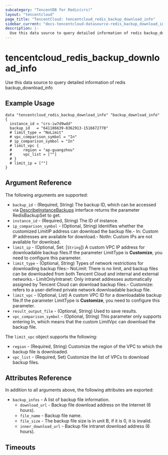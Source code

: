 ```yaml
---
subcategory: "TencentDB for Redis(crs)"
layout: "tencentcloud"
page_title: "TencentCloud: tencentcloud_redis_backup_download_info"
sidebar_current: "docs-tencentcloud-datasource-redis_backup_download_info"
description: |-
  Use this data source to query detailed information of redis backup_download_info
---
```


# tencentcloud_redis_backup_download_info

Use this data source to query detailed information of redis backup_download_info

## Example Usage

```hcl
data "tencentcloud_redis_backup_download_info" "backup_download_info" {
  instance_id = "crs-iw7d9wdd"
  backup_id   = "641186639-8362913-1516672770"
  # limit_type = "NoLimit"
  # vpc_comparison_symbol = "In"
  # ip_comparison_symbol = "In"
  # limit_vpc {
  # 	region = "ap-guangzhou"
  # 	vpc_list = [""]
  # }
  # limit_ip = [""]
}
```

## Argument Reference

The following arguments are supported:

* `backup_id` - (Required, String) The backup ID, which can be accessed via [DescribeInstanceBackups](https://cloud.tencent.com/document/product/239/20011) interface returns the parameter RedisBackupSet to get.
* `instance_id` - (Required, String) The ID of instance.
* `ip_comparison_symbol` - (Optional, String) Identifies whether the customized LimitIP address can download the backup file.- In: Custom IP addresses are available for download.- NotIn: Custom IPs are not available for download.
* `limit_ip` - (Optional, Set: [`String`]) A custom VPC IP address for downloadable backup files.If the parameter LimitType is **Customize**, you need to configure this parameter.
* `limit_type` - (Optional, String) Types of network restrictions for downloading backup files:- NoLimit: There is no limit, and backup files can be downloaded from both Tencent Cloud and internal and external networks.- LimitOnlyIntranet: Only intranet addresses automatically assigned by Tencent Cloud can download backup files.- Customize: refers to a user-defined private network downloadable backup file.
* `limit_vpc` - (Optional, List) A custom VPC ID for a downloadable backup file.If the parameter LimitType is **Customize**, you need to configure this parameter.
* `result_output_file` - (Optional, String) Used to save results.
* `vpc_comparison_symbol` - (Optional, String) This parameter only supports entering In, which means that the custom LimitVpc can download the backup file.

The `limit_vpc` object supports the following:

* `region` - (Required, String) Customize the region of the VPC to which the backup file is downloaded.
* `vpc_list` - (Required, Set) Customize the list of VPCs to download backup files.

## Attributes Reference

In addition to all arguments above, the following attributes are exported:

* `backup_infos` - A list of backup file information.
  * `download_url` - Backup file download address on the Internet (6 hours).
  * `file_name` - Backup file name.
  * `file_size` - The backup file size is in unit B, if it is 0, it is invalid.
  * `inner_download_url` - Backup file intranet download address (6 hours).


## Timeouts

<no value>



